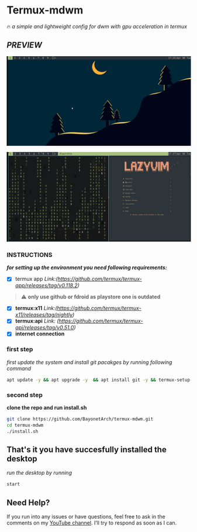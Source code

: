 # **Termux-mdwm** #
:fire: *a simple and lightweight config for dwm with gpu acceleration in termux*   

## *PREVIEW* ##
![home screen](./images/img1.jpg)

![in terminal](./images/img2.jpg)

### **INSTRUCTIONS** ###
***for setting up the environment you need following requirements:***
- [x] termux app
*Link:(https://github.com/termux/termux-app/releases/tag/v0.118.2)*  
>:warning:  **only use github or fdroid as playstore one is outdated**
- [x] **termux:x11** 
*Link:(https://github.com/termux/termux-x11/releases/tag/nightly)*
- [x] **termux:api** 
*Link: (https://github.com/termux/termux-api/releases/tag/v0.51.0)*
- [x] **internet connection**

### first step ###
*first update the system and install git pacakges by running following command*
```bash
apt update -y && apt upgrade -y  && apt install git -y && termux-setup-storage
```
### second step ###
**clone the repo and run install.sh**
```bash
git clone https://github.com/BayonetArch/termux-mdwm.git 
cd termux-mdwm
./install.sh
```


## **That's it you have succesfully installed the desktop** ##
*run the desktop by running*
```bash
start
```

## Need Help?

If you run into any issues or have questions, feel free to ask in the comments on my [YouTube channel](https://www.youtube.com/@Bayonet7). I’ll try to respond as soon as I can.




















